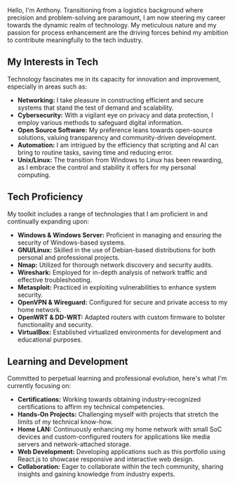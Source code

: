 Hello, I'm Anthony. Transitioning from a logistics background where precision and problem-solving are paramount, I am now steering my career towards the dynamic realm of technology. My meticulous nature and my passion for process enhancement are the driving forces behind my ambition to contribute meaningfully to the tech industry.

## My Interests in Tech

Technology fascinates me in its capacity for innovation and improvement, especially in areas such as:

- **Networking:** I take pleasure in constructing efficient and secure systems that stand the test of demand and scalability.
- **Cybersecurity:** With a vigilant eye on privacy and data protection, I employ various methods to safeguard digital information.
- **Open Source Software:** My preference leans towards open-source solutions, valuing transparency and community-driven development.
- **Automation:** I am intrigued by the efficiency that scripting and AI can bring to routine tasks, saving time and reducing error.
- **Unix/Linux:** The transition from Windows to Linux has been rewarding, as I embrace the control and stability it offers for my personal computing.

## Tech Proficiency

My toolkit includes a range of technologies that I am proficient in and continually expanding upon:

- **Windows & Windows Server:** Proficient in managing and ensuring the security of Windows-based systems.
- **GNU/Linux:** Skilled in the use of Debian-based distributions for both personal and professional projects.
- **Nmap:** Utilized for thorough network discovery and security audits.
- **Wireshark:** Employed for in-depth analysis of network traffic and effective troubleshooting.
- **Metasploit:** Practiced in exploiting vulnerabilities to enhance system security.
- **OpenVPN & Wireguard:** Configured for secure and private access to my home network.
- **OpenWRT & DD-WRT:** Adapted routers with custom firmware to bolster functionality and security.
- **VirtualBox:** Established virtualized environments for development and educational purposes.

## Learning and Development

Committed to perpetual learning and professional evolution, here's what I'm currently focusing on:

- **Certifications:** Working towards obtaining industry-recognized certifications to affirm my technical competencies.
- **Hands-On Projects:** Challenging myself with projects that stretch the limits of my technical know-how.
- **Home LAN:** Continuously enhancing my home network with small SoC devices and custom-configured routers for applications like media servers and network-attached storage.
- **Web Development:** Developing applications such as this portfolio using React.js to showcase responsive and interactive web design.
- **Collaboration:** Eager to collaborate within the tech community, sharing insights and gaining knowledge from industry experts.
